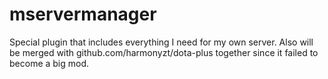 # mservermanager
Special plugin that includes everything I need for my own server. 
Also will be merged with github.com/harmonyzt/dota-plus together since it failed to become a big mod.

